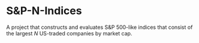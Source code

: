# S&P-N-Indices
A project that constructs and evaluates S&amp;P 500-like indices that consist of the largest *N* US-traded companies by market cap.
